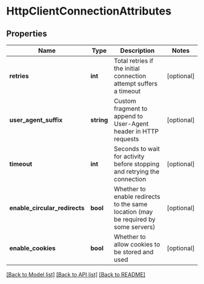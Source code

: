 # HttpClientConnectionAttributes

## Properties
Name | Type | Description | Notes
------------ | ------------- | ------------- | -------------
**retries** | **int** | Total retries if the initial connection attempt suffers a timeout | [optional] 
**user_agent_suffix** | **string** | Custom fragment to append to User-Agent header in HTTP requests | [optional] 
**timeout** | **int** | Seconds to wait for activity before stopping and retrying the connection | [optional] 
**enable_circular_redirects** | **bool** | Whether to enable redirects to the same location (may be required by some servers) | [optional] 
**enable_cookies** | **bool** | Whether to allow cookies to be stored and used | [optional] 

[[Back to Model list]](../README.md#documentation-for-models) [[Back to API list]](../README.md#documentation-for-api-endpoints) [[Back to README]](../README.md)


